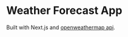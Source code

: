 # Weather Forecast App

Built with Next.js and [openweathermap api](https://openweathermap.org/api/one-call-3).
